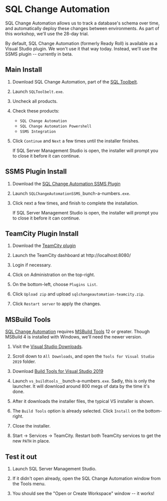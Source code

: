 SQL Change Automation
=====================

SQL Change Automation allows us to track a database's schema over time, and automatically deploy these changes between environments.  As part of this workshop, we'll use the 28-day trial.

By default, SQL Change Automation (formerly Ready Roll) is available as a Visual Studio plugin.  We won't use it that way today.  Instead, we'll use the SSMS plugin -- currently in beta.


Main Install
------------

1. Download SQL Change Automation, part of the [SQL Toolbelt](https://www.red-gate.com/dynamic/products/sql-development/sql-toolbelt/download).

2. Launch `SQLToolbelt.exe`.

3. Uncheck all products.

4. Check these products:

   - `SQL Change Automation`
   - `SQL Change Automation Powershell`
   - `SSMS Integration`

5. Click `Continue` and `Next` a few times until the installer finishes.

   If SQL Server Management Studio is open, the installer will prompt you to close it before it can continue.


SSMS Plugin Install
-------------------

1. Download the [SQL Change Automation SSMS Plugin](https://www.red-gate.com/products/sql-development/sql-change-automation/entrypage/ssms-addin)

2. Launch `SQLChangeAutomationSSMS_`bunch-a-numbers`.exe`.

3. Click next a few times, and finish to complete the installation.

   If SQL Server Management Studio is open, the installer will prompt you to close it before it can continue.


TeamCity Plugin Install
-----------------------

1. Download the [TeamCity plugin](https://www.red-gate.com/dlmas/TeamCity-download)

2. Launch the TeamCity dashboard at http://localhost:8080/

3. Login if necessary.

4. Click on Administration on the top-right.

5. On the bottom-left, choose `Plugins List`.

6. Click `Upload zip` and upload `sqlchangeautomation-teamcity.zip`.

7. Click `Restart server` to apply the changes.


MSBuild Tools
-------------

[SQL Change Automation](https://documentation.red-gate.com/sca3/automating-database-changes/automated-deployment-with-sql-change-automation-core/using-octopus-deploy-with-sql-change-automation-core) requires [MSBuild Tools](https://docs.microsoft.com/en-us/visualstudio/install/workload-component-id-vs-build-tools) 12 or greater.  Though MSBuild 4 is installed with Windows, we'll need the newer version.

1. Visit the [Visual Studio Downloads](https://visualstudio.microsoft.com/downloads/).

2. Scroll down to `All Downloads`, and open the `Tools for Visual Studio 2019` folder.

3. Download [Build Tools for Visual Studio 2019](https://visualstudio.microsoft.com/thank-you-downloading-visual-studio/?sku=BuildTools&rel=16)

4. Launch `vs_buildtools__`bunch-a-numbers`.exe`.  Sadly, this is only the launcher.  It will download around 800 megs of data by the time it's done.

5. After it downloads the installer files, the typical VS installer is shown.

6. The `Build Tools` option is already selected.  Click `Install` on the bottom-right.

7. Close the installer.

8. Start -> Services -> TeamCity.  Restart both TeamCity services to get the new `PATH` in place.


Test it out
-----------

1. Launch SQL Server Management Studio.

2. If it didn't open already, open the SQL Change Automation window from the Tools menu.

3. You should see the "Open or Create Workspace" window -- it works!
